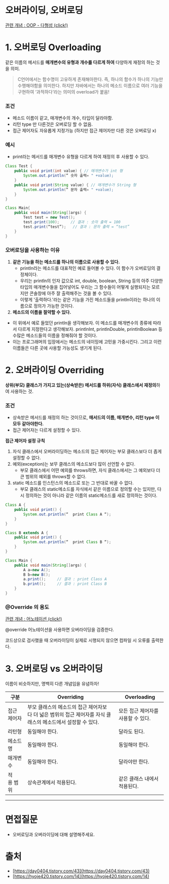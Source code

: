 # 오버라이딩, 오버로딩

[관련 개념 :  OOP - 다형성 (click!)](https://github.com/psyStudy/CS_study/blob/main/Java/%EA%B0%9D%EC%B2%B4%20%EC%A7%80%ED%96%A5%20%ED%94%84%EB%A1%9C%EA%B7%B8%EB%9E%98%EB%B0%8D(OOP),SOLID.md)

# 1. 오버로딩 Overloading

같은 이름의 메서드를 **매개변수의 유형과 개수를 다르게 하여** 다양하게 재정의 하는 것을 의미.

> C언어에서는 함수명이 고유하게 존재해아한다. 즉, 하나의 함수가 하나의 기능만 수행해야함을 의미한다. 하지만 자바에서는 하나의 메소드 이름으로 여러 기능을 구현하여 ‘과적하다’라는 의미의 overload가 붙음!
> 

### 조건

- 메소드 이름이 같고, 매개변수의 개수, 타입이 달라야함.
- 리턴 type 만 다른것은 오버로딩 할 수 없음.
- 접근 제어자도 자유롭게 지정가능 (하지만 접근 제어자만 다른 것은 오버로딩 x)

### 예시

- print라는 메서드를 매개변수 유형을 다르게 하여 재정의 후 사용할 수 있다.

```java
Class Test {
	public void print(int value) { // 매개변수가 int 형
		System.out.println(“ 숫자 출력= " +value);
	}
	public void print(String value) { // 매개변수가 String 형
		System.out.println(“ 문자 출력= " +value);
	}
}

Class Main{
	public void main(String[]args) {
		Test test = new Test();
		test.print(100);     // 결과 : 숫자 출력 = 100
		test.print(“test”);   // 결과 : 문자 출력 = “test”
	}
}
```

### 오버로딩을 사용하는 이유

1. **같은 기능을 하는 메소드를 하나의 이름으로 사용할 수 있다.**
    - println라는 메소드를 대표적인 예로 들어볼 수 있다. 이 함수가 오버로딩의 결정체이다.
    - 우리는 println의 인자 값으로 int, double, boolean, String 등의 아주 다양한 타입의 매개변수들을 집어넣어도 우리는 그 함수들이 어떻게 실행되지는 모르지만 콘솔창에 아주 잘 출력해주는 것을 볼 수 있다.
    - 이렇게 '출력하다.'라는 같은 기능을 가진 메소드들을 println이라는 하나의 이름으로 정의가 가능한 것이다.
2. **메소드의 이름을 절약할 수 있다.**
- 이 위에서 예로 들었던 println을 생각해보자. 이 메소드를 매개변수의 종류에 따라서 다르게 지정한다고 생각해보자. printlnInt, printlnDouble, printlnBoolean 등 수많은 메소드들의 이름을 정해줘야 할 것이다.
- 이는 프로그래머의 입장에서는 메소드의 네이밍에 고민을 가중시킨다. 그리고 이런 이름들은 다른 곳에 사용할 가능성도 생기게 된다.

# 2. 오버라이딩 Overriding

**상위(부모) 클래스가 가지고 있는(상속받은) 메서드를 하위(자식) 클래스에서 재정의**하여 사용하는 것.

### 조건

- 상속받은 메서드를 재정의 하는 것이므로, **매서드의 이름, 매개변수, 리턴 type 이 모두 같아야한다.**
- 접근 제어자는 다르게 설정할 수 있다.

**접근 제어자 설정 규칙**

1. 자식 클래스에서 오버라이딩하는 메소드의 접근 제어자는 부모 클래스보다 더 좁게 설정할 수 없다.
2. 예외(exception)는 보무 클래스의 메소드보다 많이 선언할 수 없다.
    - 부모 클래스에서 어떤 예외를 throws하면, 자식 클래스에서는 그 예외보다 더 큰 범위의 예외를 throws할 수 없다.
3. static 메소드를 인스턴스의 메소드로 또는 그 반대로 바꿀 수 없다.
    - 부모 클래스의 static메소드를 자식에서 같은 이름으로 정의할 수는 있지만, 다시 정의하는 것이 아니라 같은 이름의 static메소드를 새로 정의하는 것이다.

```java
Class A {
	public void print() {
		System.out.println(“  print Class A “);
	}
}

Class B extends A {
	public void print() {
		System.out.println(“  print Class B “);
	}
}

Class Main {
	public void main(String[]args) {
		A a=new A();
		B b=new B();
		a.print();     // 결과 : print Class A
		b.print();     // 결과 : print Class B
	}
}
```

### @Override 의 용도

[관련 개념 : 어노테이션 (click!)](https://github.com/psyStudy/CS_study/blob/main/Java/%EC%96%B4%EB%85%B8%ED%85%8C%EC%9D%B4%EC%85%98(Annotaion).md)

@override 어노테이션을 사용하면 오버라이딩을 검증한다.

코드상으로 검사했을 때 오버라이딩이 실제로 시행되지 않으면 컴파일 시 오류를 출력한다.

# 3. 오버로딩 vs 오버라이딩

이름이 비슷하지만, 명백히 다른 개념임을 유념하자!

| 구분 | Overriding | Overloading |
| --- | --- | --- |
| 접근 제어자 | 부모 클래스의 메소드의 접근 제어자보다 더 넓은 범위의 접근 제어자를 자식 클래스의 메소드에서 설정할 수 있다. | 모든 접근 제어자를 사용할 수 있다. |
| 리턴형 | 동일해야 한다. | 달라도 된다. |
| 메소드명 | 동일해야 한다. | 동일해야 한다. |
| 매개변수 | 동일해야 한다. | 달라야만 한다. |
| 적용 범위 | 상속관계에서 적용된다. | 같은 클래스 내에서 적용된다. |

---

# 면접질문

- 오버로딩과 오버라이딩에 대해 설명해주세요.

# 출처

- [https://day0404.tistory.com/43](https://day0404.tistory.com/43)
- [https://hyoje420.tistory.com/14](https://hyoje420.tistory.com/14)